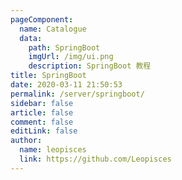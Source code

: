 ```yaml
---
pageComponent:
  name: Catalogue
  data:
    path: SpringBoot
    imgUrl: /img/ui.png
    description: SpringBoot 教程
title: SpringBoot
date: 2020-03-11 21:50:53
permalink: /server/springboot/
sidebar: false
article: false
comment: false
editLink: false
author:
  name: leopisces
  link: https://github.com/Leopisces
---
```

